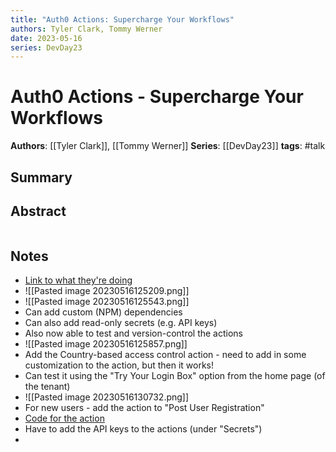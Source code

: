 ```yaml
---
title: "Auth0 Actions: Supercharge Your Workflows"
authors: Tyler Clark, Tommy Werner
date: 2023-05-16
series: DevDay23
---
```


# Auth0 Actions - Supercharge Your Workflows

**Authors**: [[Tyler Clark]], [[Tommy Werner]]
**Series**: [[DevDay23]]
**tags**: #talk

## Summary

## Abstract
```

```

## Notes
 - [Link to what they're doing](https://developer.auth0.com/resources/workshops/take-control-of-identity#introduction)
 - ![[Pasted image 20230516125209.png]]
 - ![[Pasted image 20230516125543.png]]
 - Can add custom (NPM) dependencies
 - Can also add read-only secrets (e.g. API keys)
 - Also now able to test and version-control the actions
 - ![[Pasted image 20230516125857.png]]
 - Add the Country-based access control action - need to add in some customization to the action, but then it works!
 - Can test it using the "Try Your Login Box" option from the home page (of the tenant)
 - ![[Pasted image 20230516130732.png]]
 - For new users - add the action to "Post User Registration"
 - [Code for the action](https://codesandbox.io/s/weathered-wildflower-yirdsp?file=/src/index.js)
 - Have to add the API keys to the actions (under "Secrets")
 - 
